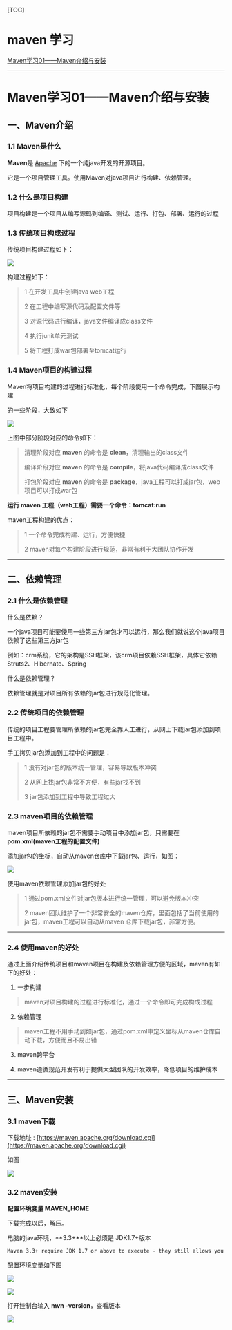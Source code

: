 [TOC]

# maven 学习
[Maven学习01——Maven介绍与安装](blog/01.md)


-----

# Maven学习01——Maven介绍与安装

## 一、Maven介绍

### 1.1 Maven是什么

**Maven**是 [Apache](http://www.apache.org/) 下的一个纯java开发的开源项目。

它是一个项目管理工具。使用Maven对java项目进行构建、依赖管理。


### 1.2 什么是项目构建

项目构建是一个项目从编写源码到编译、测试、运行、打包、部署、运行的过程

### 1.3 传统项目构成过程

传统项目构建过程如下：

![](image/01/1.png)

构建过程如下：
> 1 在开发工具中创建java web工程
>
> 2 在工程中编写源代码及配置文件等
>
> 3 对源代码进行编译，java文件编译成class文件
>
> 4 执行junit单元测试
>
> 5 将工程打成war包部署至tomcat运行

### 1.4 Maven项目的构建过程

Maven将项目构建的过程进行标准化，每个阶段使用一个命令完成，下图展示构建

的一些阶段，大致如下

![](image/01/2.png)

上图中部分阶段对应的命令如下：
> 清理阶段对应 **maven** 的命令是 **clean**，清理输出的class文件
>
> 编译阶段对应 **maven** 的命令是 **compile**，将java代码编译成class文件
>
> 打包阶段对应 **maven** 的命令是 **package**，java工程可以打成jar包，web项目可以打成war包

**运行 maven 工程（web工程）需要一个命令：tomcat:run**

maven工程构建的优点：
> 1 一个命令完成构建、运行，方便快捷
>
> 2 maven对每个构建阶段进行规范，非常有利于大团队协作开发

---

## 二、依赖管理

### 2.1 什么是依赖管理

什么是依赖？

一个java项目可能要使用一些第三方jar包才可以运行，那么我们就说这个java项目依赖了这些第三方jar包

例如：crm系统，它的架构是SSH框架，该crm项目依赖SSH框架，具体它依赖 Struts2、Hibernate、Spring

什么是依赖管理？

依赖管理就是对项目所有依赖的jar包进行规范化管理。


### 2.2 传统项目的依赖管理

传统的项目工程要管理所依赖的jar包完全靠人工进行，从网上下载jar包添加到项目工程中。

手工拷贝jar包添加到工程中的问题是：
> 1 没有对jar包的版本统一管理，容易导致版本冲突
>
> 2 从网上找jar包非常不方便，有些jar找不到
>
> 3 jar包添加到工程中导致工程过大


### 2.3 maven项目的依赖管理

maven项目所依赖的jar包不需要手动项目中添加jar包，只需要在 **pom.xml(maven工程的配置文件)**

添加jar包的坐标，自动从maven仓库中下载jar包、运行，如图：

![](image/01/2.png)

使用maven依赖管理添加jar包的好处
> 1 通过pom.xml文件对jar包版本进行统一管理，可以避免版本冲突
>
> 2 maven团队维护了一个非常安全的maven仓库，里面包括了当前使用的jar包，maven工程可以自动从maven
> 仓库下载jar包，非常方便。

----

### 2.4 使用maven的好处

通过上面介绍传统项目和maven项目在构建及依赖管理方便的区域，maven有如下的好处：

1. 一步构建
> maven对项目构建的过程进行标准化，通过一个命令即可完成构成过程

2. 依赖管理
> maven工程不用手动到如jar包，通过pom.xml中定义坐标从maven仓库自动下载，方便而且不易出错

3. maven跨平台

4. maven遵循规范开发有利于提供大型团队的开发效率，降低项目的维护成本


---

## 三、Maven安装

### 3.1 maven下载

下载地址 : [https://maven.apache.org/download.cgi](https://maven.apache.org/download.cgi)

如图

![](image/01/4.png)

### 3.2 maven安装
**配置环境变量 MAVEN_HOME**

下载完成以后，解压。

电脑的java环境，**3.3+**以上必须是 JDK1.7+版本

```xml
Maven 3.3+ require JDK 1.7 or above to execute - they still allows you to build against 1.3 and other JDK versions by Using Toolchains
```

配置环境变量如下图

![](image/01/5.png)

![](image/01/6.png)

打开控制台输入 **mvn -version**，查看版本

![](image/01/7.png)